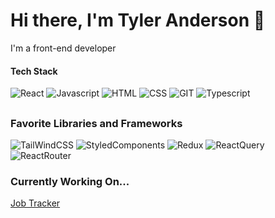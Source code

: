 # Hi there, I'm Tyler Anderson 👋

I'm a front-end developer


#### Tech Stack
![React](https://img.shields.io/badge/React-20232A?style=for-the-badge&logo=react&logoColor=61DAFB) 
![Javascript](https://img.shields.io/badge/JavaScript-323330?style=for-the-badge&logo=javascript&logoColor=F7DF1E)
![HTML](https://img.shields.io/badge/HTML5-E34F26?style=for-the-badge&logo=html5&logoColor=white)
![CSS](https://img.shields.io/badge/CSS3-1572B6?style=for-the-badge&logo=css3&logoColor=white)
![GIT](https://img.shields.io/badge/GIT-E44C30?style=for-the-badge&logo=git&logoColor=white)
![Typescript](https://img.shields.io/badge/TypeScript-007ACC?style=for-the-badge&logo=typescript&logoColor=white)
##
### Favorite Libraries and Frameworks
![TailWindCSS](https://img.shields.io/badge/Tailwind_CSS-38B2AC?style=for-the-badge&logo=tailwind-css&logoColor=white)
![StyledComponents](https://img.shields.io/badge/styled--components-DB7093?style=for-the-badge&logo=styled-components&logoColor=white)
![Redux](https://img.shields.io/badge/Redux-593D88?style=for-the-badge&logo=redux&logoColor=white)
![ReactQuery](https://img.shields.io/badge/React_Query-FF4154?style=for-the-badge&logo=React_Query&logoColor=white)
![ReactRouter](https://img.shields.io/badge/React_Router-CA4245?style=for-the-badge&logo=react-router&logoColor=white)
### Currently Working On...
[Job Tracker](https://github.com/TAndersonWebDeveloper/job-tracker)
<!--
### Currently Learning
### Find me on:
![LinkedIn](https://img.shields.io/badge/LinkedIn-0077B5?style=for-the-badge&logo=linkedin&logoColor=white)(https://www.linkedin.com/in/tyler-anderson-74766722b/)
![Portfolio](https://img.shields.io/badge/Portfolio-000000?style=for-the-badge&logo=About.me&logoColor=white)
![Jest](https://img.shields.io/badge/Jest-C21325?style=for-the-badge&logo=jest&logoColor=white)
🔭 I’m currently working on [The Wild Oasis](https://github.com/TAndersonWebDeveloper/the-wild-oasis)
- 🌱 I’m currently learning ...
- 👯 I’m looking to collaborate on ...
- 🤔 I’m looking for help with ...
- 💬 Ask me about ...
- 📫 How to reach me: ...
- 😄 Pronouns: ...
- ⚡ Fun fact: ...
-->
